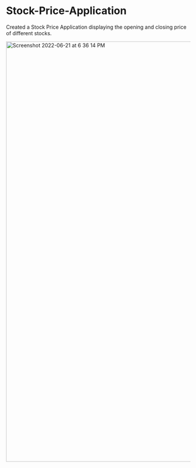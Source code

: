 # Stock-Price-Application
Created a Stock Price Application displaying the opening and closing price of different stocks.

<img width="1148" alt="Screenshot 2022-06-21 at 6 36 14 PM" src="https://user-images.githubusercontent.com/71707744/174790258-33cbae78-e826-4e99-9c59-4ccab2a94354.png">
